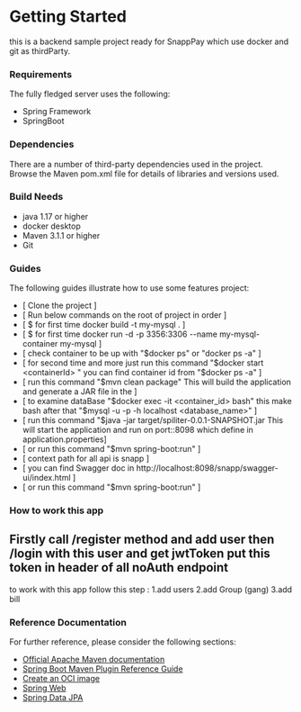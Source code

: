 # Getting Started
 this is a backend sample project ready for SnappPay which use docker and git as thirdParty.  

### Requirements
The fully fledged server uses the following:
- Spring Framework
- SpringBoot
### Dependencies
There are a number of third-party dependencies used in the project. 
Browse the Maven pom.xml file for details of libraries and versions used.
### Build Needs
- java 1.17 or higher
- docker desktop
- Maven 3.1.1 or higher
- Git
### Guides
The following guides illustrate how to use some features project:

* [ Clone the project ]
* [ Run below commands on the root of project in order ]
* [ $ for first time docker build -t my-mysql . ]
* [ $ for first time docker run -d -p 3356:3306 --name my-mysql-container my-mysql  ]
* [ check container to be up with "$docker ps" or "docker ps -a" ]
* [ for second time and more just run this command "$docker start <containerId> " you can find container id from "$docker ps -a" ]
* [ run this command "$mvn clean package" This will build the application and generate a JAR file in the ]
* [ to examine dataBase "$docker exec -it <container_id> bash" this make bash after that "$mysql -u <username> -p<password> -h localhost <database_name>" ]
* [ run this command "$java -jar target/spiliter-0.0.1-SNAPSHOT.jar This will start the application and run on port::8098 which define in application.properties]
* [ or run this command "$mvn spring-boot:run" ]
* [ context path for all api is snapp ]
* [ you can find Swagger doc in http://localhost:8098/snapp/swagger-ui/index.html ]
* [ or run this command "$mvn spring-boot:run" ]

### How to work this app
Firstly call /register method and add user 
then /login with this user and get jwtToken put this token in header of all noAuth endpoint
-------------
to work with this app follow this step :
1.add users
2.add Group (gang)
3.add bill 



### Reference Documentation
For further reference, please consider the following sections:

* [Official Apache Maven documentation](https://maven.apache.org/guides/index.html)
* [Spring Boot Maven Plugin Reference Guide](https://docs.spring.io/spring-boot/docs/2.7.13/maven-plugin/reference/html/)
* [Create an OCI image](https://docs.spring.io/spring-boot/docs/2.7.13/maven-plugin/reference/html/#build-image)
* [Spring Web](https://docs.spring.io/spring-boot/docs/2.7.13/reference/htmlsingle/#web)
* [Spring Data JPA](https://docs.spring.io/spring-boot/docs/2.7.13/reference/htmlsingle/#data.sql.jpa-and-spring-data)
